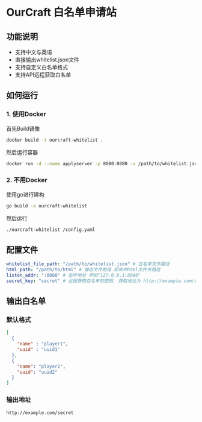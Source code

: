 # OurCraft 白名单申请站

## 功能说明

- 支持中文与英语
- 直接输出whitelist.json文件
- 支持自定义白名单格式
- 支持API远程获取白名单

## 如何运行

### 1. 使用Docker

首先Build镜像

```bash
docker build -t ourcraft-whitelist .
```

然后运行容器

```bash
docker run -d --name applyserver -p 8080:8080 -v /path/to/whitelist.json:/whitelist.json ourcraft-whitelist
```

### 2. 不用Docker

使用go进行建构
    
```bash
go build -o ourcraft-whitelist
```

然后运行

```bash
./ourcraft-whitelist /config.yaml
```

## 配置文件

```yaml
whitelist_file_path: "/path/to/whitelist.json" # 白名单文件路径
html_path: "/path/to/html" # 静态文件路径 即库中html文件夹路径
listen_addr: ":8080" # 监听地址 例如"127.0.0.1:8080"
secret_key: "secret" # 远程获取白名单的密钥, 获取地址为 http://example.com/secret
```

## 输出白名单

### 默认格式

```json
[
  {
    "name" : "player1",
    "uuid" : "uuid1"
  },
  {
    "name": "player2",
    "uuid": "uuid2"
  }
]
```

### 输出地址
```http://example.com/secret```